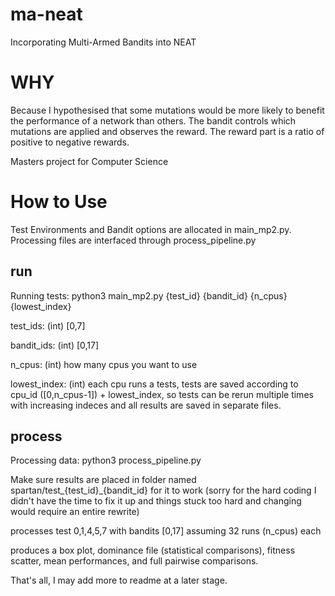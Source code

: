 # ma-neat

Incorporating Multi-Armed Bandits into NEAT

# WHY

Because I hypothesised that some mutations would be more likely to benefit the performance of a network than others.
The bandit controls which mutations are applied and observes the reward. 
The reward part is a ratio of positive to negative rewards. 

Masters project for Computer Science 

# How to Use
Test Environments and Bandit options are allocated in main_mp2.py. Processing files are interfaced through process_pipeline.py

## run 
Running tests: python3 main_mp2.py {test\_id} {bandit\_id} {n\_cpus} {lowest\_index}

test_ids: (int) \[0,7\]

bandit_ids: (int) \[0,17\]

n_cpus: (int) how many cpus you want to use

lowest_index: (int) each cpu runs a tests, tests are saved according to cpu_id (\[0,n\_cpus-1\]) + lowest_index, so tests can be rerun multiple times with increasing indeces and all results are saved in separate files. 

## process
Processing data: python3 process_pipeline.py

Make sure results are placed in folder named spartan/test\_{test_id}\_{bandit_id} for it to work (sorry for the hard coding I didn't have the time to fix it up and things stuck too hard and changing would require an entire rewrite)

processes test 0,1,4,5,7 with bandits \[0,17\] assuming 32 runs (n\_cpus) each

produces a box plot, dominance file (statistical comparisons),  fitness scatter, mean performances, and full pairwise comparisons. 

That's all, I may add more to readme at a later stage.
